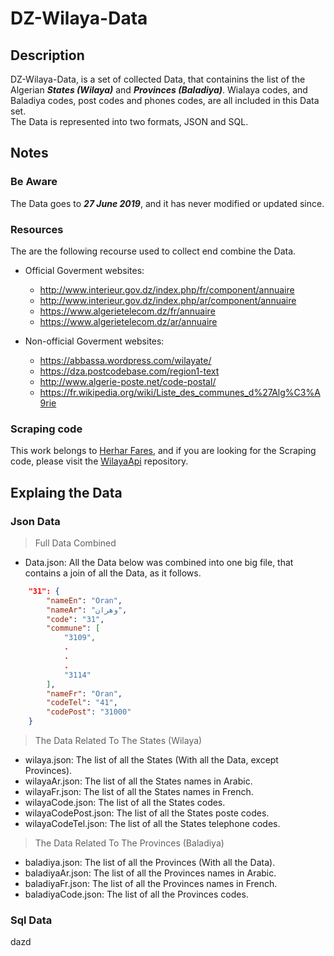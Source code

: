 # DZ-Wilaya-Data

## Description

DZ-Wilaya-Data, is a set of collected Data, that containins the list of the Algerian ***States (Wilaya)*** and  ***Provinces (Baladiya)***. Wialaya codes, and Baladiya codes, post codes and phones codes, are all included in this Data set.  
The Data is represented into two formats, JSON and SQL.

## Notes

### Be Aware

The Data goes to ***27 June 2019***, and it has never modified or updated since.

### Resources

The are the following recourse used to collect end combine the Data.

* Official Goverment websites:
  * http://www.interieur.gov.dz/index.php/fr/component/annuaire
  * http://www.interieur.gov.dz/index.php/ar/component/annuaire
  * https://www.algerietelecom.dz/fr/annuaire
  * https://www.algerietelecom.dz/ar/annuaire

* Non-official Goverment websites:
  * https://abbassa.wordpress.com/wilayate/
  * https://dza.postcodebase.com/region1-text
  * http://www.algerie-poste.net/code-postal/
  * https://fr.wikipedia.org/wiki/Liste_des_communes_d%27Alg%C3%A9rie

### Scraping code

This work belongs to [Herhar Fares](https://github.com/HerharFares), and if you are looking for the Scraping code, please visit the [WilayaApi](https://github.com/HerharFares/WilayaApi) repository.

## Explaing the Data

### Json Data

> Full Data Combined

* Data.json: All the Data below was combined into one big file, that contains a join of all the Data, as it follows.

```json
    "31": {
        "nameEn": "Oran",
        "nameAr": "وهران",
        "code": "31",
        "commune": [
            "3109",
            .
            .
            .
            "3114"
        ],
        "nameFr": "Oran",
        "codeTel": "41",
        "codePost": "31000"
    }
```

> The Data Related To The States (Wilaya)

* wilaya.json: The list of all the States (With all the Data, except Provinces).
* wilayaAr.json: The list of all the States names in Arabic.
* wilayaFr.json: The list of all the States names in French.
* wilayaCode.json: The list of all the States codes.
* wilayaCodePost.json: The list of all the States poste codes.
* wilayaCodeTel.json: The list of all the States telephone codes.

> The Data Related To The Provinces (Baladiya)

* baladiya.json: The list of all the Provinces (With all the Data).
* baladiyaAr.json: The list of all the Provinces names in Arabic.
* baladiyaFr.json: The list of all the Provinces names in French.
* baladiyaCode.json: The list of all the Provinces codes.

### Sql Data

dazd
